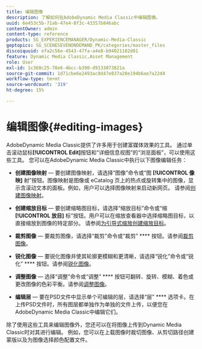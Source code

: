 ```yaml
---
title: 编辑图像
description: 了解如何在AdobeDynamic Media Classic中编辑图像。
uuid: 6e453c5b-71ab-47e4-8f3c-43357b846abc
contentOwner: admin
content-type: reference
products: SG_EXPERIENCEMANAGER/Dynamic-Media-Classic
geptopics: SG_SCENESEVENONDEMAND_PK/categories/master_files
discoiquuid: efa2c56e-4543-47fa-a4e8-b94021102d01
feature: Dynamic Media Classic,Asset Management
role: User
exl-id: 1c368c25-78e6-4bcc-b390-d9133073821a
source-git-commit: 1d71cbe6e2493ac8d47e837a20e194b6ae7a22d4
workflow-type: tm+mt
source-wordcount: '319'
ht-degree: 15%

---
```


# 编辑图像{#editing-images}

AdobeDynamic Media Classic提供了许多用于创建富媒体效果的工具。 通过单击滚动鼠标&#x200B;**[!UICONTROL Edit]**&#x200B;按钮和“详细信息视图”的“浏览面板”，可以使用这些工具。 您可以在AdobeDynamic Media Classic中执行以下图像编辑任务：

* **创建图像映射**  — 要创建图像映射，请选择“图像”命令或“图 **[!UICONTROL 像映]** 射”按钮。图像映射是图像或 eCatalog 页上的热点或旋转集中的图像，显示含滚动文本的面板。例如，用户可以选择图像映射来启动新网页。 请参阅[创建图像映射](/help/creating-image-maps.md)。

* **创建缩放目标**  — 要创建缩略图目标，请选择“缩放目标”命令或“缩 **[!UICONTROL 放目]** 标”按钮。用户可以在缩放查看器中选择缩略图目标，以直接缩放到图像的特定部分。 请参阅[为引导式缩放创建缩放目标](/help/creating-zoom-targets-guided-zoom.md)。

* **裁剪图像**  — 要裁剪图像，请选择“裁剪”命令或“裁剪” **** 按钮。请参阅[裁剪图像](/help/cropping-image.md)。

* **锐化图像**  — 要锐化图像并使其轮廓更模糊和更清晰，请选择“锐化”命令或“锐化” **** 按钮。请参阅[锐化图像](/help/sharpening-image.md)。

* **调整图像**  — 选择“调整”命令或“调整” **** 按钮可翻转、旋转、模糊、着色或更改图像的色彩平衡。请参阅[调整图像](/help/adjusting-image.md)。

* **编辑层**  — 要在PSD文件中显示单个可编辑的层，请选择“层” **** 选项卡。在上传PSD文件时，所有图层都单独作为单独的文件上传，以便您在AdobeDynamic Media Classic中编辑它们。

除了使用这些工具来编辑图像外，您还可以在将图像上传到Dynamic Media Classic时对其进行编辑。 例如，您可以在上载图像时裁切图像、从剪切路径创建蒙版以及为图像选择颜色配置文件。
